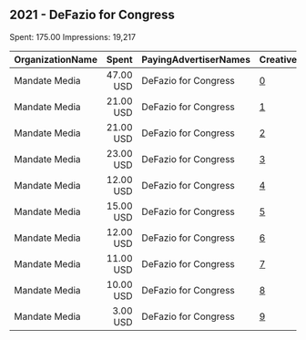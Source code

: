 ## 2021 - DeFazio for Congress 
Spent: 175.00
Impressions: 19,217

|OrganizationName|Spent|PayingAdvertiserNames|CreativeUrls|Impressions|Genders|AgeBrackets|CountryCodes|BillingAddresses|CandidateBallotInformation|
|:---|---:|:---|:---|---:|:---|:---|:---|:---|:---|
|Mandate Media|47.00 USD|DeFazio for Congress|[0](https://www.snap.com/political-ads/asset/6e5e9c7fff9e630b8c9e2200498f2ffe70c6fa3b46ab9e78308fe9a8f3ea7a2c?mediaType=png)|5,104||18+|united states|US|Peter DeFazio for Congress|
|Mandate Media|21.00 USD|DeFazio for Congress|[1](https://www.snap.com/political-ads/asset/94269a8291b6741954b4812222a6144a481f10876e0b1811b0c56afbf73add25?mediaType=png)|2,779||18+|united states|US|Peter DeFazio for Congress|
|Mandate Media|21.00 USD|DeFazio for Congress|[2](https://www.snap.com/political-ads/asset/94269a8291b6741954b4812222a6144a481f10876e0b1811b0c56afbf73add25?mediaType=png)|2,765||18+|united states|US|Peter DeFazio for Congress|
|Mandate Media|23.00 USD|DeFazio for Congress|[3](https://www.snap.com/political-ads/asset/6e5e9c7fff9e630b8c9e2200498f2ffe70c6fa3b46ab9e78308fe9a8f3ea7a2c?mediaType=png)|2,178||18+|united states|US|Peter DeFazio for Congress|
|Mandate Media|12.00 USD|DeFazio for Congress|[4](https://www.snap.com/political-ads/asset/6e5e9c7fff9e630b8c9e2200498f2ffe70c6fa3b46ab9e78308fe9a8f3ea7a2c?mediaType=png)|1,578||18+|united states|US|Peter DeFazio for Congress|
|Mandate Media|15.00 USD|DeFazio for Congress|[5](https://www.snap.com/political-ads/asset/94269a8291b6741954b4812222a6144a481f10876e0b1811b0c56afbf73add25?mediaType=png)|1,429||18+|united states|US|Peter DeFazio for Congress|
|Mandate Media|12.00 USD|DeFazio for Congress|[6](https://www.snap.com/political-ads/asset/6e5e9c7fff9e630b8c9e2200498f2ffe70c6fa3b46ab9e78308fe9a8f3ea7a2c?mediaType=png)|1,195||18+|united states|US|Peter DeFazio for Congress|
|Mandate Media|11.00 USD|DeFazio for Congress|[7](https://www.snap.com/political-ads/asset/6e5e9c7fff9e630b8c9e2200498f2ffe70c6fa3b46ab9e78308fe9a8f3ea7a2c?mediaType=png)|995||18+|united states|US|Peter DeFazio for Congress|
|Mandate Media|10.00 USD|DeFazio for Congress|[8](https://www.snap.com/political-ads/asset/94269a8291b6741954b4812222a6144a481f10876e0b1811b0c56afbf73add25?mediaType=png)|820||18+|united states|US|Peter DeFazio for Congress|
|Mandate Media|3.00 USD|DeFazio for Congress|[9](https://www.snap.com/political-ads/asset/94269a8291b6741954b4812222a6144a481f10876e0b1811b0c56afbf73add25?mediaType=png)|374||18+|united states|US|Peter DeFazio for Congress|
